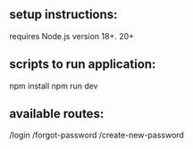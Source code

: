 ## setup instructions:

requires Node.js version 18+. 20+

## scripts to run application:

npm install
npm run dev

## available routes:

/login
/forgot-password
/create-new-password
